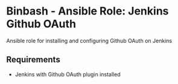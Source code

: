 # Binbash - Ansible Role: Jenkins Github OAuth

Ansible role for installing and configuring Github OAuth on Jenkins

## Requirements
* Jenkins with Github OAuth plugin installed
